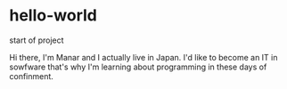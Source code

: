 # hello-world
start of project


Hi there,
I'm Manar and I actually live in Japan. I'd like to become an IT in sowfware that's why I'm learning about programming in these days of confinment.
